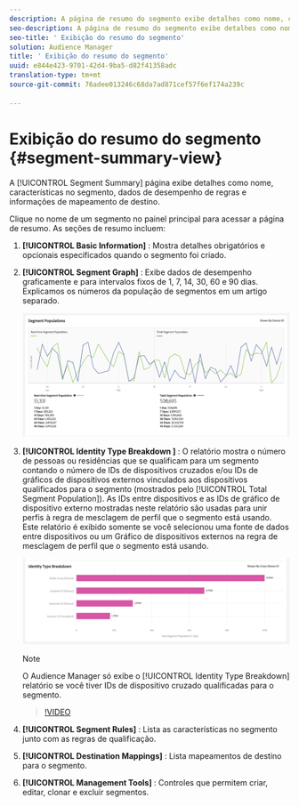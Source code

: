 ```yaml
---
description: A página de resumo do segmento exibe detalhes como nome, características no segmento, regras, dados de desempenho e informações de mapeamento de destino.
seo-description: A página de resumo do segmento exibe detalhes como nome, características no segmento, regras, dados de desempenho e informações de mapeamento de destino.
seo-title: ' Exibição do resumo do segmento'
solution: Audience Manager
title: ' Exibição do resumo do segmento'
uuid: e844e423-9701-42d4-9ba5-d82f41358adc
translation-type: tm+mt
source-git-commit: 76adee013246c68da7ad871cef57f6ef174a239c

---
```



# Exibição do resumo do segmento {#segment-summary-view}

A [!UICONTROL Segment Summary] página exibe detalhes como nome, características no segmento, dados de desempenho de regras e informações de mapeamento de destino.

Clique no nome de um segmento no painel principal para acessar a página de resumo. As seções de resumo incluem:

1. **[!UICONTROL Basic Information]** : Mostra detalhes obrigatórios e opcionais especificados quando o segmento foi criado.
2. **[!UICONTROL Segment Graph]** : Exibe dados de desempenho graficamente e para intervalos fixos de 1, 7, 14, 30, 60 e 90 dias. Explicamos os números da população de segmentos em um artigo [](../../features/segments/segment-builder-data.md)separado.

   ![gráfico de segmentos](assets/segment-graph.png)

3. **[!UICONTROL Identity Type Breakdown ]** : O relatório mostra o número de pessoas ou residências que se qualificam para um segmento contando o número de IDs de dispositivos cruzados e/ou IDs de gráficos de dispositivos externos vinculados aos dispositivos qualificados para o segmento (mostrados pelo [!UICONTROL Total Segment Population]). As IDs entre dispositivos e as IDs de gráfico de dispositivo externo mostradas neste relatório são usadas para unir perfis à regra de mesclagem de perfil que o segmento está usando. Este relatório é exibido somente se você selecionou uma fonte de dados entre dispositivos ou um Gráfico de dispositivos externos na regra de mesclagem de perfil que o segmento está usando.

   ![gráfico de segmentos](assets/segment-type.png)

   >[!NOTE]
   >
   >O Audience Manager só exibe o [!UICONTROL Identity Type Breakdown] relatório se você tiver IDs de dispositivo cruzado qualificadas para o segmento.

   >[!VIDEO](https://video.tv.adobe.com/v/27977/?captions=por_br)

4. **[!UICONTROL Segment Rules]** : Lista as características no segmento junto com as regras de qualificação.
5. **[!UICONTROL Destination Mappings]** : Lista mapeamentos de destino para o segmento.
6. **[!UICONTROL Management Tools]** : Controles que permitem criar, editar, clonar e excluir segmentos.